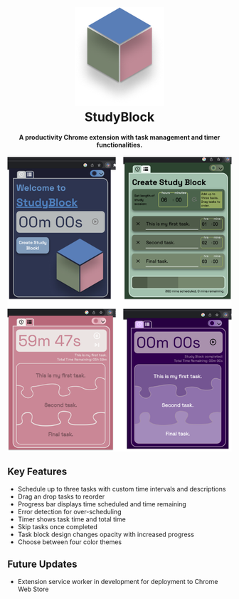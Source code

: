 
<h1 align="center">
  <br>
  <img src="icons/StudyBlock250.png" width="200">
  <br>
  StudyBlock
  <br>
</h1>

<h4 align="center">A productivity Chrome extension with task management and timer functionalities.</h4>

<p align="center">
  <img src="StudyBlockPreview.png">
</p>

## Key Features

* Schedule up to three tasks with custom time intervals and descriptions
* Drag an drop tasks to reorder
* Progress bar displays time scheduled and time remaining
* Error detection for over-scheduling
* Timer shows task time and total time
* Skip tasks once completed
* Task block design changes opacity with increased progress
* Choose between four color themes

## Future Updates

* Extension service worker in development for deployment to Chrome Web Store

